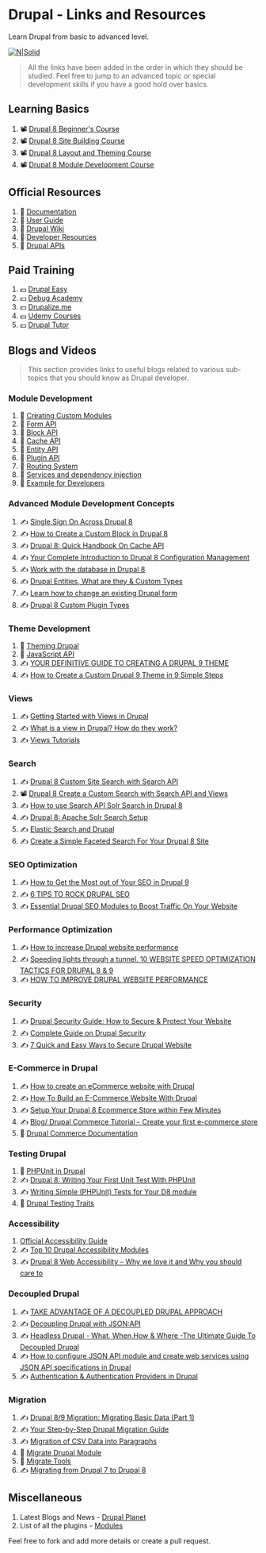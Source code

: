 # Drupal - Links and Resources
Learn Drupal from basic to advanced level.

[![N|Solid](https://www.drupal.org/files/drupal-wordmark.png)](https://www.drupal.org/)

> All the links have been added in the order in which they should be studied. Feel free to jump to an advanced topic or special development skills if you have a good hold over basics.


## Learning Basics
1. 📽 [Drupal 8 Beginner's Course](https://www.youtube.com/playlist?list=PLpVC00PAQQxHzlDeQvCNDKkyKRV1G3_vT)
2. 📽 [Drupal 8 Site Building Course](https://www.youtube.com/playlist?list=PLpVC00PAQQxGwyvUD_tYcBbLJqRC1CZ6U)
3. 📽 [Drupal 8 Layout and Theming Course](https://www.youtube.com/playlist?list=PLpVC00PAQQxG0sW9YOueVgouRp4aj1bng)
4. 📽 [Drupal 8 Module Development Course](https://www.youtube.com/playlist?list=PLpVC00PAQQxHi-llE9Z8-Q747NYWpsq6t)

## Official Resources
1. 📕 [Documentation](https://www.drupal.org/documentation)
2. 📕 [User Guide](https://www.drupal.org/docs/user_guide/en/index.html)
3. 📕 [Drupal Wiki](https://www.drupal.org/docs)
4. 📕 [Developer Resources](https://www.drupal.org/docs/develop)
5. 📕 [Drupal APIs](https://www.drupal.org/docs/drupal-apis)

## Paid Training
1. 💵 [Drupal Easy](https://drupaleasy.com/)
2. 💵 [Debug Academy](https://debugacademy.com/)
3. 💵 [Drupalize.me](https://drupalize.me/)
4. 💵 [Udemy Courses](https://www.udemy.com/topic/drupal/)
5. 💵 [Drupal Tutor](https://www.drupaltutor.com/)

## Blogs and Videos
> This section provides links to useful blogs related to various sub-topics that you should know as Drupal developer.

### Module Development
1. 📕 [Creating Custom Modules](https://www.drupal.org/docs/creating-custom-modules)
2. 📕 [Form API](https://www.drupal.org/docs/drupal-apis/form-api)
3. 📕 [Block API](https://www.drupal.org/docs/drupal-apis/block-api)
4. 📕 [Cache API](https://www.drupal.org/docs/drupal-apis/cache-api)
5. 📕 [Entity API](https://www.drupal.org/docs/drupal-apis/entity-api)
6. 📕 [Plugin API](https://www.drupal.org/docs/drupal-apis/plugin-api)
7. 📕 [Routing System](https://www.drupal.org/docs/drupal-apis/routing-system)
8. 📕 [Services and dependency injection](https://www.drupal.org/docs/drupal-apis/services-and-dependency-injection)
9. 📕 [Example for Developers](https://www.drupal.org/project/examples)

### Advanced Module Development Concepts
1. ✍️ [Single Sign On Across Drupal 8](https://medium.com/@iwantha/single-sign-on-across-drupal-8-e42db6a2e7f)
2. ✍️ [How to Create a Custom Block in Drupal 8](https://www.agiledrop.com/blog/how-create-custom-block-drupal-8)
3. ✍️ [Drupal 8: Quick Handbook On Cache API](https://www.axelerant.com/blog/drupal-8-quick-handbook-on-cache-api)
4. ✍️ [Your Complete Introduction to Drupal 8 Configuration Management](https://ostraining.com/blog/drupal/config/)
5. ✍️ [Work with the database in Drupal 8](https://drupaloutsourcing.com/blog/work-database-drupal-8)
6. ✍️ [Drupal Entities, What are they & Custom Types](https://www.unleashed-technologies.com/blog/drupal-entities)
7. ✍️ [Learn how to change an existing Drupal form](https://befused.com/drupal/form-alter/)
8. ✍️ [Drupal 8 Custom Plugin Types](https://www.sitepoint.com/drupal-8-custom-plugin-types)

### Theme Development
1. 📕 [Theming Drupal](https://www.drupal.org/docs/theming-drupal)
2. 📕 [JavaScript API](https://www.drupal.org/docs/drupal-apis/javascript-api)
3. ✍️ [YOUR DEFINITIVE GUIDE TO CREATING A DRUPAL 9 THEME](https://gole.ms/guidance/your-definitive-guide-creating-drupal-9-theme)
4. ✍️ [How to Create a Custom Drupal 9 Theme in 9 Simple Steps](https://www.specbee.com/blogs/how-to-create-custom-drupal-9-theme)

### Views
1. ✍️ [Getting Started with Views in Drupal](https://www.webwash.net/getting-started-with-views-in-drupal/)
2. ✍️ [What is a view in Drupal? How do they work?](https://understanddrupal.com/blog/what-view-drupal-how-do-they-work/)
3. ✍️ [Views Tutorials](https://drupal-tools.web.cern.ch/how-to/view-tutorials)

### Search
1. ✍️ [Drupal 8 Custom Site Search with Search API](https://www.electriccitizen.com/citizen-blog/drupal-8-custom-site-search-search-api)
2. 📽 [Drupal 8 Create a Custom Search with Search API and Views](https://www.youtube.com/watch?v=OoMZPU4EGrU)
3. ✍️ [How to use Search API Solr Search in Drupal 8](https://ostraining.com/blog/drupal/apache-solr/)
4. ✍️ [Drupal 8: Apache Solr Search Setup](https://patrickmichael.co.za/drupal-8-apache-solr-search-setup)
5. ✍️ [Elastic Search and Drupal](https://medium.com/code-enigma/elastic-search-and-drupal-3b74030ff84e)
6. ✍️ [Create a Simple Faceted Search For Your Drupal 8 Site](https://ostraining.com/blog/drupal/create-faceted-search/)

### SEO Optimization
1. ✍️ [How to Get the Most out of Your SEO in Drupal 9](https://www.mediacurrent.com/blog/drupal-9-marketers-seo)
2. ✍️ [6 TIPS TO ROCK DRUPAL SEO](https://www.volacci.com/blog/6-tips-rock-drupal-seo)
3. ✍️ [Essential Drupal SEO Modules to Boost Traffic On Your Website](https://www.srijan.net/resources/blog/essential-drupal-seo-modules-to-boost-traffic-on-your-website)

### Performance Optimization
1. ✍️ [How to increase Drupal website performance](https://www.kelltontech.com/kellton-tech-blog/how-optimize-drupal-website-performance)
2. ✍️ [Speeding lights through a tunnel. 10 WEBSITE SPEED OPTIMIZATION TACTICS FOR DRUPAL 8 & 9](https://chromatichq.com/insights/10-website-speed-optimization-tactics-drupal-8-9)
3. ✍️ [HOW TO IMPROVE DRUPAL WEBSITE PERFORMANCE](https://www.volacci.com/blog/how-improve-drupal-website-performance)

### Security
1. ✍️ [Drupal Security Guide: How to Secure & Protect Your Website](https://sucuri.net/guides/drupal-security/)
2. ✍️ [Complete Guide on Drupal Security](https://www.keycdn.com/blog/drupal-security)
3. ✍️ [7 Quick and Easy Ways to Secure Drupal Website](https://securityboulevard.com/2021/03/7-quick-and-easy-ways-to-secure-drupal-website/)

### E-Commerce in Drupal
1. ✍️ [How to create an eCommerce website with Drupal](https://www.adcisolutions.com/knowledge/how-create-ecommerce-website-drupal)
2. ✍️ [How To Build an E-Commerce Website With Drupal](https://digital.com/best-ecommerce-platforms/how-to-build-an-ecommerce-website-with-drupal/)
3. ✍️ [Setup Your Drupal 8 Ecommerce Store within Few Minutes](https://www.cloudways.com/blog/setup-drupal-8-ecommerce-store/)
4. ✍️ [Blog/ Drupal Commerce Tutorial - Create your first e-commerce store](https://redcrackle.com/blog/drupal-commerce-tutorial)
5. 📕 [Drupal Commerce Documentation](https://docs.drupalcommerce.org/commerce2)

### Testing Drupal
1. 📕 [PHPUnit in Drupal](https://www.drupal.org/docs/automated-testing/phpunit-in-drupal)
2. ✍️ [Drupal 8: Writing Your First Unit Test With PHPUnit](https://www.axelerant.com/blog/drupal-8-writing-your-first-unit-test-with-phpunit)
3. ✍️ [Writing Simple (PHPUnit) Tests for Your D8 module](https://www.mediacurrent.com/blog/writing-simple-phpunit-tests-your-d8-module)
4. 📕 [Drupal Testing Traits](https://gitlab.com/weitzman/drupal-test-traits)

### Accessibility
1. [Official Accessibility Guide](https://www.drupal.org/about/features/accessibility)
2. ✍️ [Top 10 Drupal Accessibility Modules](https://www.agiledrop.com/blog/top-10-drupal-accessibility-modules)
3. ✍️ [Drupal 8 Web Accessibility – Why we love it and Why you should care to](https://www.specbee.com/blogs/drupal-8-web-accessibility-why-you-should-care)

### Decoupled Drupal
1. ✍️ [TAKE ADVANTAGE OF A DECOUPLED DRUPAL APPROACH](https://www.acquia.com/resources/decoupled-drupal)
2. ✍️ [Decoupling Drupal with JSON:API](https://www.youtube.com/watch?v=f1ZsLkG-dxg)
3. ✍️ [Headless Drupal - What, When,How & Where -The Ultimate Guide To Decoupled Drupal](https://www.droptica.com/blog/headless-drupal-what-whenhow-where-ultimate-guide-decoupled-drupal/)
4. ✍️ [How to configure JSON API module and create web services using JSON API specifications in Drupal](https://www.digitalnadeem.com/2020/09/15/how-to-configure-json-api-module-and-create-web-services-using-json-api-specifications-in-drupal/)
5. ✍️ [Authentication & Authentication Providers in Drupal](https://medium.com/thefirstcode/authentication-authentication-providers-in-drupal-66138c66bc0b)

### Migration
1. ✍️ [Drupal 8/9 Migration: Migrating Basic Data (Part 1)](https://evolvingweb.ca/blog/drupal-8-migration-migrating-basic-data-part-1)
2. ✍️ [Your Step-by-Step Drupal Migration Guide](https://www.srijan.net/resources/blog/your-step-by-step-drupal-migration-guide)
3. ✍️ [Migration of CSV Data into Paragraphs](https://mtech-llc.com/blog/charlotte-leon/migration-csv-data-paragraphs)
4. 📕 [Migrate Drupal Module](https://www.drupal.org/docs/core-modules-and-themes/core-modules/migrate-drupal-module)
5. 📕 [Migrate Tools](https://www.drupal.org/project/migrate_tools)
6. ✍️ [Migrating from Drupal 7 to Drupal 8](https://www.ekreative.com/blog/drupal-8-migration/)

## Miscellaneous
1. Latest Blogs and News - [Drupal Planet](https://www.drupal.org/planet)
2. List of all the plugins - [Modules](https://www.drupal.org/project/project_module)

Feel free to fork and add more details or create a pull request.
